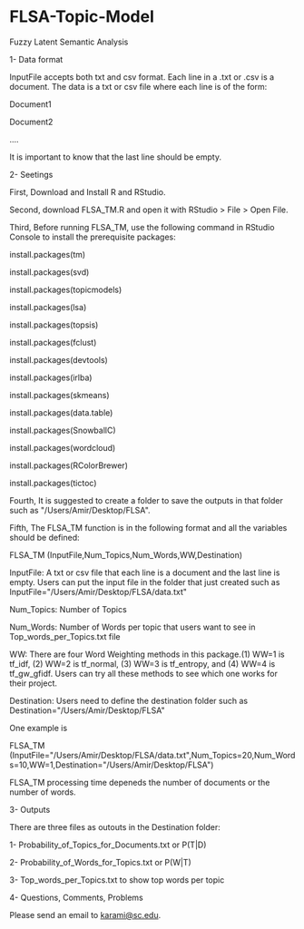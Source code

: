# FLSA-Topic-Model

Fuzzy Latent Semantic Analysis 



1- Data format

InputFile accepts both txt and csv format. Each line in a .txt or .csv is a document. The data is a txt or csv file where each line is of the form:

Document1

Document2

....

It is important to know that the last line should be empty. 




2- Seetings

First, Download and Install R and RStudio. 

Second, download FLSA_TM.R and open it with RStudio >  File > Open File.

Third, Before running FLSA_TM, use the following command in RStudio Console to install the prerequisite packages: 

install.packages(tm)

install.packages(svd)

install.packages(topicmodels)

install.packages(lsa)

install.packages(topsis)

install.packages(fclust)

install.packages(devtools)

install.packages(irlba)

install.packages(skmeans)

install.packages(data.table)

install.packages(SnowballC)

install.packages(wordcloud)

install.packages(RColorBrewer)

install.packages(tictoc)

Fourth, It is suggested to create a folder to save the outputs in that folder such as "/Users/Amir/Desktop/FLSA".

Fifth, The FLSA_TM function is in the following format and all the variables should be defined:

FLSA_TM (InputFile,Num_Topics,Num_Words,WW,Destination)

InputFile: A txt or csv file that each line is a document and the last line is empty. Users can put the input file in the folder that just created such as InputFile="/Users/Amir/Desktop/FLSA/data.txt"

Num_Topics: Number of Topics

Num_Words: Number of Words per topic that users want to see in Top_words_per_Topics.txt file

WW: There are four Word Weighting methods in this package.(1) WW=1 is tf_idf, (2) WW=2 is tf_normal, (3) WW=3 is tf_entropy, and (4) WW=4 is tf_gw_gfidf. Users can try all these methods to see which one works for their project. 

Destination: Users need to define the destination folder such as Destination="/Users/Amir/Desktop/FLSA"

One example is 

FLSA_TM (InputFile="/Users/Amir/Desktop/FLSA/data.txt",Num_Topics=20,Num_Words=10,WW=1,Destination="/Users/Amir/Desktop/FLSA")


FLSA_TM processing time depeneds the number of documents or the number of words.



3- Outputs

There are three files as outouts in the Destination folder:

1- Probability_of_Topics_for_Documents.txt or P(T|D)

2- Probability_of_Words_for_Topics.txt or P(W|T)

3- Top_words_per_Topics.txt to show top words per topic



4- Questions, Comments, Problems

Please send an email to karami@sc.edu. 


